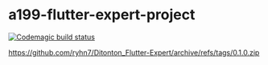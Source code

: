 # a199-flutter-expert-project
[![Codemagic build status](https://api.codemagic.io/apps/6191de16629518c2e2522abe/6191de16629518c2e2522abd/status_badge.svg)](https://codemagic.io/apps/6191de16629518c2e2522abe/6191de16629518c2e2522abd/latest_build)


https://github.com/ryhn7/Ditonton_Flutter-Expert/archive/refs/tags/0.1.0.zip
